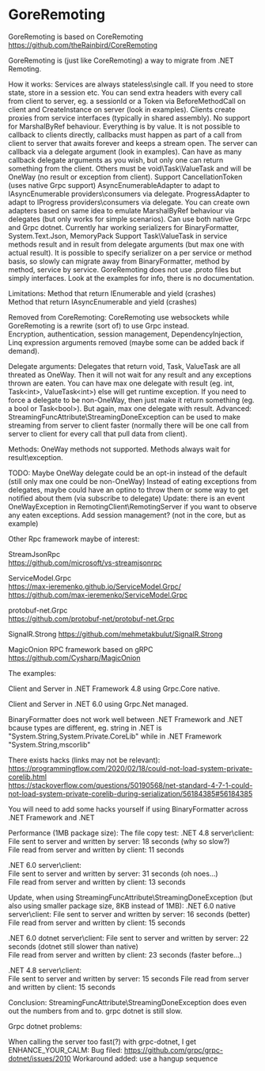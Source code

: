 # GoreRemoting

GoreRemoting is based on CoreRemoting  
https://github.com/theRainbird/CoreRemoting  

GoreRemoting is (just like CoreRemoting) a way to migrate from .NET Remoting.  

How it works:
Services are always stateless\single call. If you need to store state, store in a session etc.
You can send extra headers with every call from client to server, eg. a sessionId or a Token via BeforeMethodCall on client and CreateInstance on server (look in examples).
Clients create proxies from service interfaces (typically in shared assembly).
No support for MarshalByRef behaviour. Everything is by value.
It is not possible to callback to clients directly, callbacks must happen as part of a call from client to server that awaits forever and keeps a stream open. The server can callback via a delegate argument (look in examples).
Can have as many callback delegate arguments as you wish, but only one can return something from the client. Others must be void\Task\ValueTask and will be OneWay (no result or exception from client).
Support CancellationToken (uses native Grpc support)
AsyncEnumerableAdapter to adapt to IAsyncEnumerable providers\consumers via delegate.
ProgressAdapter to adapt to IProgress providers\consumers via delegate.
You can create own adapters based on same idea to emulate MarshalByRef behaviour via delegates (but only works for simple scenarios).
Can use both native Grpc and Grpc dotnet.
Currently har working serializers for BinaryFormatter, System.Text.Json, MemoryPack
Support Task\ValueTask in service methods result and in result from delegate arguments (but max one with actual result).
It is possible to specify serializer on a per service or method basis, so slowly can migrate away from BinaryFormatter, method by method, service by service.
GoreRemoting does not use .proto files but simply interfaces. Look at the examples for info, there is no documentation.  

Limitations:
Method that return IEnumerable and yield (crashes)  
Method that return IAsyncEnumerable and yield (crashes)  

Removed from CoreRemoting:
CoreRemoting use websockets while GoreRemoting is a rewrite (sort of) to use Grpc instead.  
Encryption, authentication, session management, DependencyInjection, Linq expression arguments removed (maybe some can be added back if demand).

Delegate arguments:
Delegates that return void, Task, ValueTask are all threated as OneWay. Then it will not wait for any result and any exceptions thrown are eaten.
You can have max one delegate with result (eg. int, Task\<int\>, ValueTask\<int\>) else will get runtime exception.
If you need to force a delegate to be non-OneWay, then just make it return something (eg. a bool or Task\<bool\>). But again, max one delegate with result.
Advanced: StreamingFuncAttribute\StreamingDoneException can be used to make streaming from server to client faster (normally there will be one call from server to client for every call that pull data from client).

Methods:
OneWay methods not supported. Methods always wait for result\exception.

TODO:
Maybe OneWay delegate could be an opt-in instead of the default (still only max one could be non-OneWay)
Instead of eating exceptions from delegates, maybe could have an optino to throw them or some way to get notified about them (via subscribe to delegate)
Update: there is an event OneWayException in RemotingClient\RemotingServer if you want to observe any eaten exceptions.
Add session management? (not in the core, but as example)

Other Rpc framework maybe of interest:

StreamJsonRpc  
https://github.com/microsoft/vs-streamjsonrpc  

ServiceModel.Grpc   
https://max-ieremenko.github.io/ServiceModel.Grpc/  
https://github.com/max-ieremenko/ServiceModel.Grpc  

protobuf-net.Grpc  
https://github.com/protobuf-net/protobuf-net.Grpc  

SignalR.Strong
https://github.com/mehmetakbulut/SignalR.Strong  

MagicOnion RPC framework based on gRPC
https://github.com/Cysharp/MagicOnion

The examples:

Client and Server in .NET Framework 4.8 using Grpc.Core native.

Client and Server in .NET 6.0 using Grpc.Net managed.

BinaryFormatter does not work well between .NET Framework and .NET bcause types are different,
eg. string in .NET is "System.String,System.Private.CoreLib" while in .NET Framework "System.String,mscorlib"

There exists hacks (links may not be relevant):
https://programmingflow.com/2020/02/18/could-not-load-system-private-corelib.html  
https://stackoverflow.com/questions/50190568/net-standard-4-7-1-could-not-load-system-private-corelib-during-serialization/56184385#56184385  

You will need to add some hacks yourself if using BinaryFormatter across .NET Framework and .NET

Performance (1MB package size):
The file copy test:
.NET 4.8 server\client:  
File sent to server and written by server: 18 seconds (why so slow?)  
File read from server and written by client: 11 seconds  

.NET 6.0 server\client:  
File sent to server and written by server: 31 seconds (oh noes...)  
File read from server and written by client: 13 seconds  

Update, when using StreamingFuncAttribute\StreamingDoneException (but also using smaller package size, 8KB instead of 1MB):
.NET 6.0 native server\client: 
File sent to server and written by server: 16 seconds (better)
File read from server and written by client: 15 seconds

.NET 6.0 dotnet server\client:
File sent to server and written by server: 22 seconds (dotnet still slower than native)  
File read from server and written by client: 23 seconds (faster before...)

.NET 4.8 server\client:  
File sent to server and written by server: 15 seconds
File read from server and written by client: 15 seconds  

Conclusion: StreamingFuncAttribute\StreamingDoneException does even out the numbers from and to. grpc dotnet is still slow.


Grpc dotnet problems:

When calling the server too fast(?) with grpc-dotnet, I get ENHANCE_YOUR_CALM:
Bug filed: https://github.com/grpc/grpc-dotnet/issues/2010
Workaround added: use a hangup sequence
